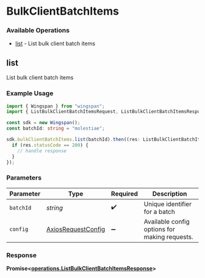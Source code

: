 # BulkClientBatchItems

### Available Operations

* [list](#list) - List bulk client batch items

## list

List bulk client batch items

### Example Usage

```typescript
import { Wingspan } from "wingspan";
import { ListBulkClientBatchItemsRequest, ListBulkClientBatchItemsResponse } from "wingspan/dist/sdk/models/operations";

const sdk = new Wingspan();
const batchId: string = "molestiae";

sdk.bulkClientBatchItems.list(batchId).then((res: ListBulkClientBatchItemsResponse) => {
  if (res.statusCode == 200) {
    // handle response
  }
});
```

### Parameters

| Parameter                                                    | Type                                                         | Required                                                     | Description                                                  |
| ------------------------------------------------------------ | ------------------------------------------------------------ | ------------------------------------------------------------ | ------------------------------------------------------------ |
| `batchId`                                                    | *string*                                                     | :heavy_check_mark:                                           | Unique identifier for a batch                                |
| `config`                                                     | [AxiosRequestConfig](https://axios-http.com/docs/req_config) | :heavy_minus_sign:                                           | Available config options for making requests.                |


### Response

**Promise<[operations.ListBulkClientBatchItemsResponse](../../models/operations/listbulkclientbatchitemsresponse.md)>**

